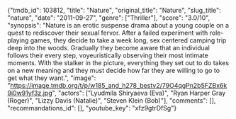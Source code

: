 {"tmdb_id": 103812, "title": "Nature", "original_title": "Nature", "slug_title": "nature", "date": "2011-09-27", "genre": ["Thriller"], "score": "3.0/10", "synopsis": "Nature is an erotic suspense drama about a young couple on a quest to rediscover their sexual fervor. After a failed experiment with role-playing games, they decide to take a week long, sex centered camping trip deep into the woods. Gradually they become aware that an individual follows their every step, voyeuristically observing their most intimate moments. With the stalker in the picture, everything they set out to do takes on a new meaning and they must decide how far they are willing to go to get what they want.", "image": "https://image.tmdb.org/t/p/w185_and_h278_bestv2/79O4qgPn2b5FZBx6k9i0w91yf3z.jpg", "actors": ["Lyudmila Shiryaeva (Eva)", "Ryan Harper Gray (Roger)", "Lizzy Davis (Natalie)", "Steven Klein (Bob)"], "comments": [], "recommandations_id": [], "youtube_key": "xfz9gtrDfSg"}